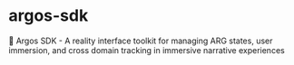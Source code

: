 # argos-sdk
🌌 Argos SDK - A reality interface toolkit for managing ARG states, user immersion, and cross domain tracking in immersive narrative experiences

